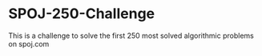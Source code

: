 # SPOJ-250-Challenge
This is a challenge to solve the first 250 most solved algorithmic problems on spoj.com
